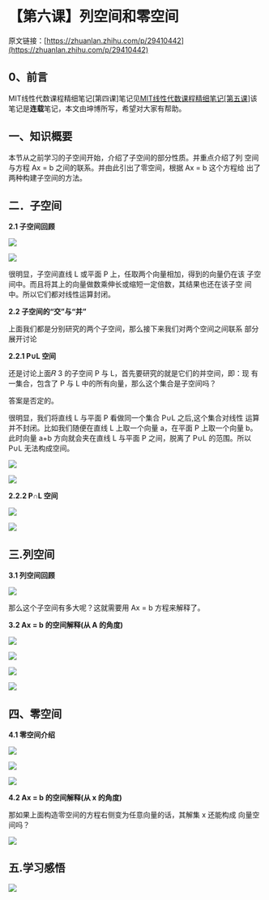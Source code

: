 # 【第六课】列空间和零空间

原文链接：[https://zhuanlan.zhihu.com/p/29410442](https://zhuanlan.zhihu.com/p/29410442)

## **0、前言**

MIT线性代数课程精细笔记\[第四课\]笔记见[MIT线性代数课程精细笔记\[第五课\]](https://zhuanlan.zhihu.com/p/28863518)该笔记是**连载**笔记，本文由坤博所写，希望对大家有帮助。

## **一、知识概要**

本节从之前学习的子空间开始，介绍了子空间的部分性质。并重点介绍了列 空间与方程 Ax = b 之间的联系。并由此引出了零空间，根据 Ax = b 这个方程给 出了两种构建子空间的方法。

## **二．子空间**

**2.1 子空间回顾**

![](https://pic1.zhimg.com/80/v2-ce44eb52addcb88009443d06c4dd2eda_hd.jpg)

![](https://pic1.zhimg.com/80/v2-1cd2cbb5d84df1c3476173599af8211c_hd.jpg)

很明显，子空间直线 L 或平面 P 上，任取两个向量相加，得到的向量仍在该 子空间中。而且将其上的向量做数乘伸长或缩短一定倍数，其结果也还在该子空 间中。所以它们都对线性运算封闭。

**2.2 子空间的“交”与“并”**

上面我们都是分别研究的两个子空间，那么接下来我们对两个空间之间联系 部分展开讨论

**2.2.1 P∪L 空间**

还是讨论上面𝑅 3 的子空间 P 与 L，首先要研究的就是它们的并空间，即：现 有一集合，包含了 P 与 L 中的所有向量，那么这个集合是子空间吗？

答案是否定的。

很明显，我们将直线 L 与平面 P 看做同一个集合 P∪L 之后,这个集合对线性 运算并不封闭。比如我们随便在直线 L 上取一个向量 a，在平面 P 上取一个向量 b。此时向量 a+b 方向就会夹在直线 L 与平面 P 之间，脱离了 P∪L 的范围。所以 P∪L 无法构成空间。

![](https://pic2.zhimg.com/80/v2-c95e0cc8860c9e6f0e4e343e23bb97b7_hd.jpg)

![](https://pic1.zhimg.com/80/v2-bd22f89a898f1eae126f5e4ae17c2a31_hd.jpg)

**2.2.2 P∩L 空间**

![](https://pic7.zhimg.com/80/v2-b8c73381430db4cd0d4feb2d6a4c7931_hd.jpg)

![](https://pic4.zhimg.com/80/v2-9fbd070857476d03a702f092bf295916_hd.jpg)

## **三.列空间**

**3.1 列空间回顾**

![](https://pic3.zhimg.com/80/v2-2ed587b68cc915f0861021fb4c6984db_hd.jpg)

那么这个子空间有多大呢？这就需要用 Ax = b 方程来解释了。

**3.2 Ax = b 的空间解释\(从 A 的角度\)**

![](https://pic4.zhimg.com/80/v2-89d949dda55cf404a9ee27a12673d905_hd.jpg)

![](https://pic3.zhimg.com/80/v2-189ca1b2b00903dde627c9b29e0a3ef2_hd.jpg)

![](https://pic1.zhimg.com/80/v2-0a69157d62c974ca5261a1e815ab1df9_hd.jpg)

![](https://pic4.zhimg.com/80/v2-40408a8c6cbd1a2d511c5edd46a1342c_hd.jpg)

## **四、零空间**

**4.1 零空间介绍**

![](https://pic4.zhimg.com/80/v2-4487ca3943297bdb78ca8904ec92402b_hd.jpg)

![](https://pic7.zhimg.com/80/v2-a444d82ec1c1f73f2aaa9bdffe630d67_hd.jpg)

![](https://pic3.zhimg.com/80/v2-66717d8699bf7248d4b95f15e8947fef_hd.jpg)

**4.2 Ax = b 的空间解释\(从 x 的角度\)**

那如果上面构造零空间的方程右侧变为任意向量的话，其解集 x 还能构成 向量空间吗？

![](https://pic3.zhimg.com/80/v2-8b47a28f4a181bfda824d4d38672cf85_hd.jpg)

## **五.学习感悟**

![](https://pic1.zhimg.com/80/v2-e6cb6f58dcf60ace6f52402a297865f9_hd.jpg)

  


